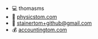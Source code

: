 - :computer: thomasms
- :speech_balloon: [physicstom.com](https://physicstom.com)
- :e-mail: stainertom+github@gmail.com
- :moneybag: [accountingtom.com](https://accountingtom.com)
